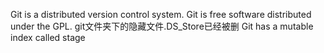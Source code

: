 Git is a distributed version control system.
Git is free software distributed under the GPL.
git文件夹下的隐藏文件.DS_Store已经被删
Git has a mutable index called stage

